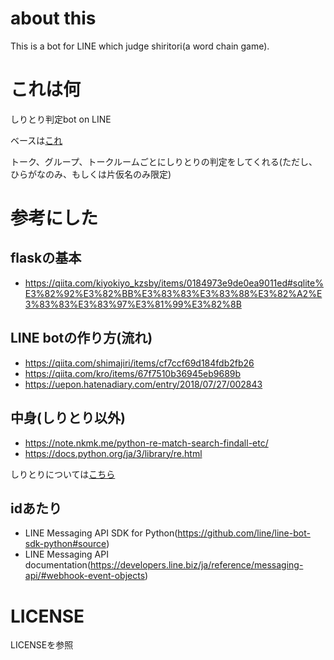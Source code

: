 # about this
This is a bot for LINE which judge shiritori(a word chain game).

# これは何
しりとり判定bot on LINE

ベースは[これ](https://github.com/qwjyh/flaskshiritori)

トーク、グループ、トークルームごとにしりとりの判定をしてくれる(ただし、ひらがなのみ、もしくは片仮名のみ限定)

# 参考にした
## flaskの基本
- https://qiita.com/kiyokiyo_kzsby/items/0184973e9de0ea9011ed#sqlite%E3%82%92%E3%82%BB%E3%83%83%E3%83%88%E3%82%A2%E3%83%83%E3%83%97%E3%81%99%E3%82%8B
## LINE botの作り方(流れ)
- https://qiita.com/shimajiri/items/cf7ccf69d184fdb2fb26
- https://qiita.com/kro/items/67f7510b36945eb9689b
- https://uepon.hatenadiary.com/entry/2018/07/27/002843
## 中身(しりとり以外)
- https://note.nkmk.me/python-re-match-search-findall-etc/
- https://docs.python.org/ja/3/library/re.html

しりとりについては[こちら](https://github.com/qwjyh/flaskshiritori)
## idあたり
- LINE Messaging API SDK for Python(https://github.com/line/line-bot-sdk-python#source)
- LINE Messaging API documentation(https://developers.line.biz/ja/reference/messaging-api/#webhook-event-objects)

# LICENSE
LICENSEを参照